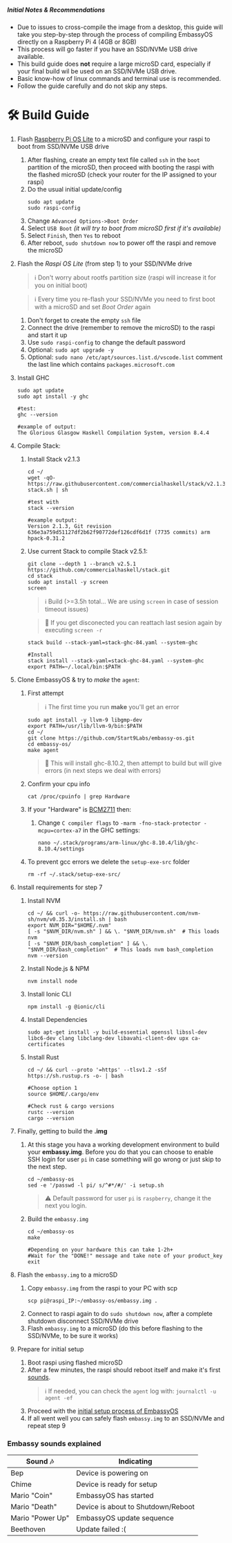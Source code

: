 ##### Initial Notes & Recommendations
* Due to issues to cross-compile the image from a desktop, this guide will take you step-by-step through the process of compiling EmbassyOS directly on a Raspberry Pi 4 (4GB or 8GB)
* This process will go faster if you have an SSD/NVMe USB drive available.
* This build guide does **not** require a large microSD card, especially if your final build wil be used on an SSD/NVMe USB drive.
* Basic know-how of linux commands and terminal use is recommended.
* Follow the guide carefully and do not skip any steps.

# :hammer_and_wrench: Build Guide
1. Flash [Raspberry Pi OS Lite](https://www.raspberrypi.org/software/operating-systems/) to a microSD and configure your raspi to boot from SSD/NVMe USB drive
   1. After flashing, create an empty text file called `ssh` in the `boot` partition of the microSD, then proceed with booting the raspi with the flashed microSD (check your router for the IP assigned to your raspi)
   1. Do the usual initial update/config
      ```
      sudo apt update
      sudo raspi-config
      ```
   1. Change `Advanced Options->Boot Order`
   1. Select `USB Boot` *(it will try to boot from microSD first if it's available)*
   1. Select `Finish`, then `Yes` to reboot
   1. After reboot, `sudo shutdown now` to power off the raspi and remove the microSD
  
2. Flash the *Raspi OS Lite* (from step 1) to your SSD/NVMe drive
   > :information_source: Don't worry about rootfs partition size (raspi will increase it for you on initial boot)
   
   > :information_source: Every time you re-flash your SSD/NVMe you need to first boot with a microSD and set *Boot Order* again

   1. Don't forget to create the empty `ssh` file
   1. Connect the drive (remember to remove the microSD) to the raspi and start it up
   1. Use `sudo raspi-config` to change the default password
   1. Optional: `sudo apt upgrade -y`
   1. Optional: `sudo nano /etc/apt/sources.list.d/vscode.list` comment the last line which contains `packages.microsoft.com`

3. Install GHC
   ```
   sudo apt update
   sudo apt install -y ghc
   
   #test:
   ghc --version
   
   #example of output:
   The Glorious Glasgow Haskell Compilation System, version 8.4.4
   ```

4. Compile Stack:
   1. Install Stack v2.1.3
      ```
      cd ~/
      wget -qO- https://raw.githubusercontent.com/commercialhaskell/stack/v2.1.3/etc/scripts/get-stack.sh | sh
      
      #test with
      stack --version
      
      #example output:
      Version 2.1.3, Git revision 636e3a759d51127df2b62f90772def126cdf6d1f (7735 commits) arm hpack-0.31.2
      ```
    
   1. Use current Stack to compile Stack v2.5.1:
      ```
      git clone --depth 1 --branch v2.5.1 https://github.com/commercialhaskell/stack.git
      cd stack
      sudo apt install -y screen
      screen
      ```
      > :information_source: Build (>=3.5h total... We are using `screen` in case of session timeout issues)
     
      > :memo:  If you get disconected you can reattach last sesion again by executing `screen -r`
      ```
      stack build --stack-yaml=stack-ghc-84.yaml --system-ghc
      
      #Install
      stack install --stack-yaml=stack-ghc-84.yaml --system-ghc
      export PATH=~/.local/bin:$PATH
      ```

5. Clone EmbassyOS & try to *make* the `agent`:
   1. First attempt
      > :information_source: The first time you run **make** you'll get an error
      
      ```
      sudo apt install -y llvm-9 libgmp-dev
      export PATH=/usr/lib/llvm-9/bin:$PATH
      cd ~/
      git clone https://github.com/Start9Labs/embassy-os.git
      cd embassy-os/
      make agent
      ```
      > :memo: This will install ghc-8.10.2, then attempt to build but will give errors (in next steps we deal with errors)
   1. Confirm your cpu info
      ```
      cat /proc/cpuinfo | grep Hardware
      ```
   1. If your "Hardware" is [BCM2711](https://www.raspberrypi.org/documentation/hardware/raspberrypi/bcm2711/README.md) then:
      1. Change `C compiler flags` to `-marm -fno-stack-protector -mcpu=cortex-a7` in the GHC settings:
         ```
         nano ~/.stack/programs/arm-linux/ghc-8.10.4/lib/ghc-8.10.4/settings
         ```
   1. To prevent gcc errors we delete the `setup-exe-src` folder
      ```
      rm -rf ~/.stack/setup-exe-src/
      ```

6. Install requirements for step 7
   1. Install NVM
      ```
      cd ~/ && curl -o- https://raw.githubusercontent.com/nvm-sh/nvm/v0.35.3/install.sh | bash
      export NVM_DIR="$HOME/.nvm"
      [ -s "$NVM_DIR/nvm.sh" ] && \. "$NVM_DIR/nvm.sh"  # This loads nvm
      [ -s "$NVM_DIR/bash_completion" ] && \. "$NVM_DIR/bash_completion"  # This loads nvm bash_completion
      nvm --version
      ```
   1. Install Node.js & NPM
      ```
      nvm install node
      ```
   1. Install Ionic CLI
      ```
      npm install -g @ionic/cli
      ```
   1. Install Dependencies
      ```
      sudo apt-get install -y build-essential openssl libssl-dev libc6-dev clang libclang-dev libavahi-client-dev upx ca-certificates
      ```
   1. Install Rust
      ```
      cd ~/ && curl --proto '=https' --tlsv1.2 -sSf https://sh.rustup.rs -o- | bash
      
      #Choose option 1
      source $HOME/.cargo/env

      #Check rust & cargo versions
      rustc --version
      cargo --version
      ```

7. Finally, getting to build the **.img**
   1. At this stage you hava a working development environment to build your **embassy.img**.
      Before you do that you can choose to enable SSH login for user `pi` in case something will go wrong or just skip to the next step.
      ```
      cd ~/embassy-os
      sed -e '/passwd -l pi/ s/^#*/#/' -i setup.sh
      ```
      > :warning: Default password for user `pi` is `raspberry`, change it the next you login.
   1. Build the `embassy.img`
      ```
      cd ~/embassy-os
      make
      
      #Depending on your hardware this can take 1-2h+
      #Wait for the "DONE!" message and take note of your product_key
      exit
      ```
8. Flash the `embassy.img` to a microSD
   1. Copy `embassy.img` from the raspi to your PC with scp
      ```
      scp pi@raspi_IP:~/embassy-os/embassy.img .
      ```
   1. Connect to raspi again to do `sudo shutdown now`, after a complete shutdown disconnect SSD/NVMe drive
   1. Flash `embassy.img` to a microSD (do this before flashing to the SSD/NVMe, to be sure it works)

9. Prepare for initial setup
   1. Boot raspi using flashed microSD
   1. After a few minutes, the raspi should reboot itself and make it's first [sounds](#embassy-sounds-explained).
      > :information_source: If needed, you can check the `agent` log with: `journalctl -u agent -ef`
   1. Proceed with the [initial setup process of EmbassyOS](https://docs.start9labs.com/user-manual/initial-setup.html)
   1. If all went well you can safely flash `embassy.img` to an SSD/NVMe and repeat step 9

### Embassy sounds explained
Sound :notes: | Indicating 
------- | --------
Bep | Device is powering on
Chime | Device is ready for setup
Mario "Coin" | EmbassyOS has started
Mario "Death" | Device is about to Shutdown/Reboot
Mario "Power Up" | EmbassyOS update sequence
Beethoven | Update failed :(
